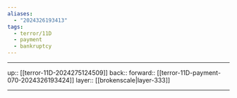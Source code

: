 ```yaml
---
aliases:
  - "2024326193413"
tags:
  - terror/11D
  - payment
  - bankruptcy
---
```




***

up:: [[terror-11D-2024275124509]]
back:: 
forward:: [[terror-11D-payment-070-2024326193424]]
layer:: [[brokenscale|layer-333]]

***
